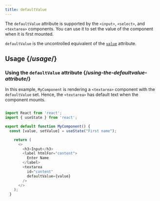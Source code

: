 ```yaml
---
title: defaultValue
---
```


<Intro>

The `defaultValue` attribute is supported by the `<input>`, `<select>`, and `<textarea>` components. You can use it to set the value of the component when it is first mounted.

`defaultValue` is the uncontrolled equivalent of the [`value`](/apis/react-dom/attributes/value) attribute.

</Intro>

<InlineToc />

## Usage {/*usage*/}

### Using the `defaultValue` attribute {/*using-the-defaultvalue-attribute*/}

In this example, `MyComponent` is rendering a `<textarea>` component with the `defaultValue` set. Hence, the `<textarea>` has default text when the component mounts.

<Sandpack>

``` js App.js

import React from 'react';
import { useState } from 'react';

export default function MyComponent() {
  const [value, setValue] = useState("First name");

    return (
      <>
        <h3>Input</h3>
        <label htmlFor="content">
          Enter Name
        </label>
        <textarea
          id="content"
          defaultValue={value}
        />
      </>
    );
  }

```
</Sandpack>
